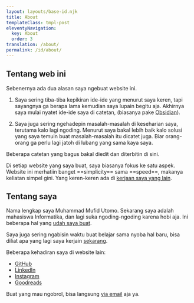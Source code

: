 ```yaml
---
layout: layouts/base-id.njk
title: About
templateClass: tmpl-post
eleventyNavigation:
  key: About
  order: 3
translation: /about/
permalink: /id/about/
---
```


## Tentang web ini

Sebenernya ada dua alasan saya ngebuat website ini.

1. Saya sering tiba-tiba kepikiran ide-ide yang menurut saya keren, tapi sayangnya ga berapa lama kemudian saya lupain begitu aja. Akhirnya saya mulai nyatet ide-ide saya di catetan, (biasanya pake [Obsidian](https://obsidian.md)).

2. Saya juga sering ngehadepin masalah-masalah di keseharian saya, terutama kalo lagi ngoding. Menurut saya bakal lebih baik kalo solusi yang saya temuin buat masalah-masalah itu dicatet juga. Biar orang-orang ga perlu lagi jatoh di lubang yang sama kaya saya.

Beberapa catetan yang bagus bakal diedit dan diterbitin di sini.

Di setiap website yang saya buat, saya biasanya fokus ke satu aspek. Website ini merhatiin banget ==simplicity== sama ==speed==, makanya keliatan simpel gini. Yang keren-keren ada di [kerjaan saya yang lain](/id/projects/).

## Tentang saya

Nama lengkap saya Muhammad Mufid Utomo. Sekarang saya adalah mahasiswa Informatika, dan lagi suka ngoding-ngoding karena hobi aja. Ini beberapa hal yang [udah saya buat](/id/projects).

Saya juga sering ngabisin waktu buat belajar sama nyoba hal baru, bisa diliat apa yang lagi saya kerjain [sekarang](/id/now/).

Beberapa kehadiran saya di website lain:

- [GitHub](https://github.com/mufidu)
- [LinkedIn](https://linkedin.com/in/mufidu)
- [Instagram](https://instagram.com/mufidu_)
- [Goodreads](https://www.goodreads.com/user/show/123404048-muhammad-mufid)

Buat yang mau ngobrol, bisa langsung [via email](mailto:mufidu@outlook.com) aja ya.
